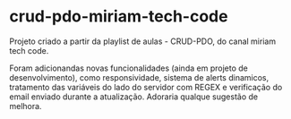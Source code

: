 # crud-pdo-miriam-tech-code
Projeto criado a partir da playlist de aulas - CRUD-PDO, do canal miriam tech code. 

Foram adicionandas novas funcionalidades (ainda em projeto de desenvolvimento), como responsividade, sistema de alerts dinamicos, tratamento das variáveis do lado do servidor com REGEX e verificação do email enviado durante a atualização. Adoraria qualque sugestão de melhora.
